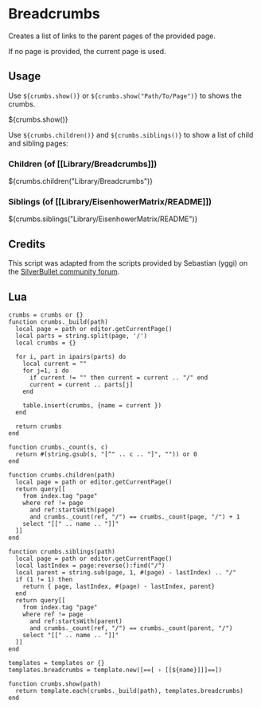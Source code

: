 # Breadcrumbs

Creates a list of links to the parent pages of the provided page.

If no page is provided, the current page is used.

## Usage

Use `${crumbs.show()}` or `${crumbs.show("Path/To/Page")}` to shows the crumbs.

${crumbs.show()}

Use `${crumbs.children()}` and `${crumbs.siblings()}` to show a list of child and sibling pages:

### Children  (of [[Library/Breadcrumbs]])
${crumbs.children("Library/Breadcrumbs")}
### Siblings (of [[Library/EisenhowerMatrix/README]])
${crumbs.siblings("Library/EisenhowerMatrix/README")}
## Credits

This script was adapted from the scripts provided by Sebastian (yggi) on the
[SilverBullet community forum](https://community.silverbullet.md/t/breadcrumbs-for-hierarchical-pages/737/2?u=janssen-io).

## Lua

```space-lua
crumbs = crumbs or {}
function crumbs._build(path)
  local page = path or editor.getCurrentPage()
  local parts = string.split(page, '/')
  local crumbs = {}

  for i, part in ipairs(parts) do
    local current = ""
    for j=1, i do
      if current != "" then current = current .. "/" end
      current = current .. parts[j]
    end

    table.insert(crumbs, {name = current })
  end

  return crumbs
end

function crumbs._count(s, c)
  return #(string.gsub(s, "[^" .. c .. "]", "")) or 0
end

function crumbs.children(path)
  local page = path or editor.getCurrentPage()
  return query[[
    from index.tag "page"
    where ref != page
      and ref:startsWith(page)
      and crumbs._count(ref, "/") == crumbs._count(page, "/") + 1
    select "[[" .. name .. "]]"
  ]]
end

function crumbs.siblings(path)
  local page = path or editor.getCurrentPage()
  local lastIndex = page:reverse():find("/")
  local parent = string.sub(page, 1, #(page) - lastIndex) .. "/"
  if (1 != 1) then
    return { page, lastIndex, #(page) - lastIndex, parent}
  end
  return query[[
    from index.tag "page"
    where ref != page
      and ref:startsWith(parent)
      and crumbs._count(ref, "/") == crumbs._count(parent, "/")
    select "[[" .. name .. "]]"
  ]]
end

templates = templates or {}
templates.breadcrumbs = template.new([==[ › [[${name}]]]==])

function crumbs.show(path)
  return template.each(crumbs._build(path), templates.breadcrumbs)
end

```

